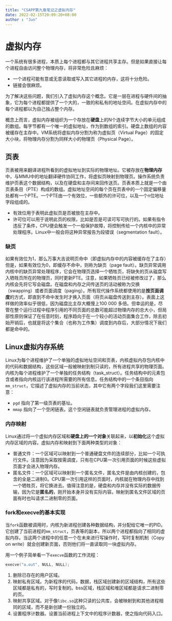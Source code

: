 ```yaml
---
title: "CSAPP第九章笔记之虚拟内存"
date: 2022-02-15T20:09:20+08:00
author : "Jun"
---
```


# 虚拟内存

一个系统有很多进程，本质上每个进程都与其它进程共享主存。但是如果直接让每个进程自由访问整个物理内存，将非常危险且麻烦：
- 一个进程可能有意或无意读取或写入其它进程的内存，这将十分危险。
- 链接会很麻烦。

为了解决这些问题，我们引入了虚拟内存这个概念。它是一层在进程与硬件间的抽象，它为每个进程都提供了一个大的，一致的和私有的地址空间。在虚拟内存中的每个进程都以为自己独占整个内存。

概念上而言，虚拟内存被组织为一个存放在**硬盘**上的N个连续字节大小的单元组成的数组。每字节都有一个唯一的虚拟地址，作为到数组的索引。硬盘上数组的内容被缓存在主存中。VM系统将虚拟内存分割为称为虚拟页（Virtual Page）的固定大小块，将物理内存分割为同样大小的物理页（Physical Page）。

## 页表
页表被用来翻译进程所看到的虚拟地址到实际的物理地址。它被存放在**物理内存**中，与MMU中的地址翻译硬件协同工作，将虚拟页映射到物理页。操作系统负责维护页表这个数据结构，以及在硬盘和主存间来回传送页。页表本质上就是一个由页表条目（PTE）构成的数组。虚拟地址空间的每个页在页表中的一个固定偏移量处都有一个PTE。一个PTE由一个有效位，一些额外的许可位，以及一个n位地址字段组成的。

- 有效位用于表明此虚拟页是否被放在主存中。
- 许可位可以用于说明此页的权限，比如是否是可读可写可执行的。如果有指令违反了条件，CPU便会触发一个一般保护故障，将控制传给一个内核中的异常处理程序。Linux中一般会将这种异常报告为段错误（segmentation fault）。

### 缺页
如果有效位为1，那么万事大吉说明页命中（即虚拟内存中的内容被缓存在了主存）但是，如果有效位为0，即缓存不命中，则称为缺页（page fault）。缺页异常调用内核中的缺页异常处理程序，它会在物理页选择一个牺牲页，将缺失的页从磁盘写入牺牲页所在的物理页，同时更新PTE。注意，如果牺牲页已经被修改过了，那么内核会先将它写会磁盘。在磁盘和内存之间传送页的活动被称为交换（swapping）或者页面调度（paging）。所有现代操作系统都使用的是**按页面调度**的方式，即直到不命中发生时才换入页面（将页从磁盘传送到主存）。表面上这样做的效率似乎很低，因为磁盘比主存大概慢上100 000 多倍。但幸运的是，尽管在整个运行过程中程序引用的不同页面的总数可能超过物理内存的总大小，但局部性原则保证了在任意时刻，程序趋向于在一个较小的活动页面集合工作，除去初始开销后，也就是将这个集合（也称为工作集）调度到内存后，大部分情况下我们都是命中的。

## Linux虚拟内存系统
Linux为每个进程维护了一个单独的虚拟地址空间和页表，内核虚拟内存包内核中的代码和数据结构，这些区域一般被映射到制只读的，所有进程共享的物理页面。
内核为每个进程维护了一个单独的任务结构（task_struct）。任务结构中的元素包含或者指向内核运行该进程所需要的所有信息。任务结构中的一个条目指向`mm_struct`，它描述了虚拟内存的当前状态，其中它有两个字段我们这里需要注意：

- `pgd` 指向了第一级页表的基址。
- `mmap` 指向了一个空闲链表。这个空闲链表就负责管理进程的虚拟内存。

### 内存映射

Linux通过将一个虚拟内存区域和**硬盘上的一个对象**关联起来，以**初始化**这个虚拟内存区域的内容。虚拟内存和映射到下面两种类型的对象：

- 普通文件：一个区域可以映射到一个普通硬盘文件的连续部分，比如一个可执行文件。注意因为采取按需调度，只有在CPU第一次引用页面的时候这些虚拟页面才会进入物理内存。
- 匿名文件：一个区域可以映射到一个匿名文件，匿名文件是由内核创建的，包含的全是二进制0。CPU第一次引用这样的页面时，内核就在物理内存中找到一个牺牲页，将它换进去。值得注意的是，硬盘和内存并没有实际的数据传输，因为它是**匿名的**，刚开始本身并没有实际内容。映射到匿名文件区域的页面有时也叫请求二进制零的页面。

### fork和execve的基本实现

当`fork`函数被调用时，内核为新进程创建各种数据结构，并分配给它唯一的PID。它创建了当前进程的`mm_struct`，页表等的副本，所以两个进程都指向了相同的虚拟内存。当这两个进程中的任意一个在未来进行写操作时，写时复制机制（Copy on write）就会创建新页面，否则他们将一直读取同一块虚拟内存。


用一个例子简单看一下`execve`函数的工作流程：
```c
execve("a.out", NULL, NULL);
```

1. 删除已存在的用户区域。
2. 映射私有区域。为新程序的代码，数据，栈区域创建新的区域结构，所有这些区域都是私有的，写时复制的。bss区域，栈区域和堆区域都是请求二进制零的页。
3. 映射共享区域。对于像`libc.so`这种只读的公共库，会被映射到和其他进程相同的区域，而不是新创建一份独立的。
4. 设置程序计数器。设置当前进程上下文中的程序计数器，使之指向代码入口。
